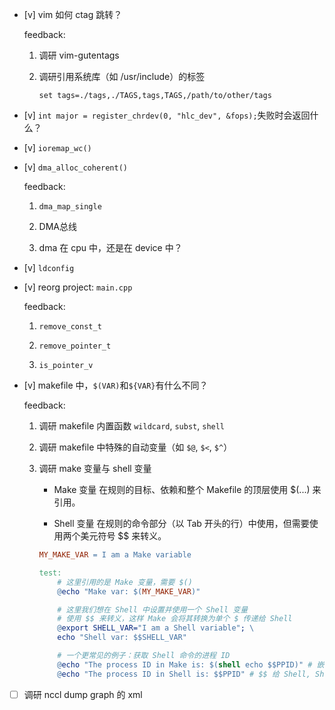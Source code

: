 * [v] vim 如何 ctag 跳转？

    feedback:

    1. 调研 vim-gutentags

    1. 调研引用系统库（如 /usr/include）的标签

        `set tags=./tags,./TAGS,tags,TAGS,/path/to/other/tags`

* [v] `int major = register_chrdev(0, "hlc_dev", &fops);`失败时会返回什么？

* [v] `ioremap_wc()`

* [v] `dma_alloc_coherent()`

    feedback:

    1. `dma_map_single`

    1. DMA总线

    1. dma 在 cpu 中，还是在 device 中？

* [v] `ldconfig`

* [v] reorg project: `main.cpp`

    feedback:

    1. `remove_const_t`

    1. `remove_pointer_t`

    1. `is_pointer_v`

* [v] makefile 中，`$(VAR)`和`${VAR}`有什么不同？

    feedback:

    1. 调研 makefile 内置函数 `wildcard`, `subst`, `shell`

    1. 调研 makefile 中特殊的自动变量（如 `$@`, `$<`, `$^`）

    1. 调研 make 变量与 shell 变量

        * Make 变量 在规则的目标、依赖和整个 Makefile 的顶层使用 $(...) 来引用。

        * Shell 变量 在规则的命令部分（以 Tab 开头的行）中使用，但需要使用两个美元符号 $$ 来转义。

        ```makefile
        MY_MAKE_VAR = I am a Make variable

        test:
            # 这里引用的是 Make 变量，需要 $()
            @echo "Make var: $(MY_MAKE_VAR)"

            # 这里我们想在 Shell 中设置并使用一个 Shell 变量
            # 使用 $$ 来转义，这样 Make 会将其转换为单个 $ 传递给 Shell
            @export SHELL_VAR="I am a Shell variable"; \
            echo "Shell var: $$SHELL_VAR"

            # 一个更常见的例子：获取 Shell 命令的进程 ID
            @echo "The process ID in Make is: $(shell echo $$PPID)" # 嵌套调用：$$ 给 Shell, $PPID 是 Shell 变量
            @echo "The process ID in Shell is: $$PPID" # $$ 给 Shell, Shell 看到的是 $PPID
        ```

* [ ] 调研 nccl dump graph 的 xml
